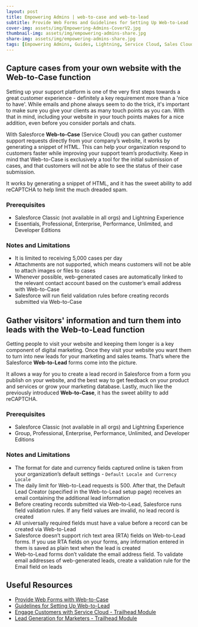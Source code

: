 ```yaml
---
layout: post
title: Empowering Admins | web-to-case and web-to-lead
subtitle: Provide Web Forms and Guidelines for Setting Up Web-to-Lead
cover-img: assets/img/Empowering-Admins-CoverV2.jpg
thumbnail-img: assets/img/empowering-admins-share.jpg
share-img: assets/img/empowering-admins-share.jpg
tags: [Empowering Admins, Guides, Lightning, Service Cloud, Sales Cloud]
---
```


## Capture cases from your own website with the Web-to-Case function
Setting up your support platform is one of the very first steps towards a great customer experience - definitely a key requirement more than a 'nice to have'. While emails and phone always seem to do the trick, it's important to make sure you give your clients as many touch points as you can. With that in mind, including your website in your touch points makes for a nice addition, even before you consider portals and chats.

With Salesforce **Web-to-Case** (Service Cloud) you can gather customer support requests directly from your company’s website, it works by generating a snippet of HTML. This can help your organization respond to customers faster while improving your support team’s productivity. Keep in mind that Web-to-Case is exclusively a tool for the initial submission of cases, and that customers will not be able to see the status of their case submission.

It works by generating a snippet of HTML, and it has the sweet ability to add reCAPTCHA to help limit the much dreaded spam.

### Prerequisites
* Salesforce Classic (not available in all orgs) and Lightning Experience
* Essentials, Professional, Enterprise, Performance, Unlimited, and Developer Editions

### Notes and Limitations
* It is limited to receiving 5,000 cases per day
* Attachments are not supported, which means customers will not be able to attach images or files to cases
* Whenever possible, web-generated cases are automatically linked to the relevant contact account based on the customer’s email address with Web-to-Case
* Salesforce will run field validation rules before creating records submitted via Web-to-Case

## Gather visitors' information and turn them into leads with the Web-to-Lead function
Getting people to visit your website and keeping them longer is a key component of digital marketing. Once they visit your website you want them to turn into new leads for your marketing and sales teams. That’s where the Salesforce **Web-to-Lead** forms come into the picture.

It allows a way for you to create a lead record in Salesforce from a form you publish on your website, and the best way to get feedback on your product and services or grow your marketing database. Lastly, much like the previously introduced **Web-to-Case**, it has the sweet ability to add reCAPTCHA.

### Prerequisites
* Salesforce Classic (not available in all orgs) and Lightning Experience
* Group, Professional, Enterprise, Performance, Unlimited, and Developer Editions

### Notes and Limitations
* The format for date and currency fields captured online is taken from your organization’s default settings - `Default Locale and Currency Locale`
* The daily limit for Web-to-Lead requests is 500. After that, the Default Lead Creator (specified in the Web-to-Lead setup page) receives an email containing the additional lead information
* Before creating records submitted via Web-to-Lead, Salesforce runs field validation rules. If any field values are invalid, no lead record is created
* All universally required fields must have a value before a record can be created via Web-to-Lead
* Salesforce doesn’t support rich text area (RTA) fields on Web-to-Lead forms. If you use RTA fields on your forms, any information entered in them is saved as plain text when the lead is created
* Web-to-Lead forms don’t validate the email address field. To validate email addresses of web-generated leads, create a validation rule for the Email field on leads



## Useful Resources
* [Provide Web Forms with Web-to-Case](https://help.salesforce.com/articleView?id=sf.customize_casecapture.htm&type=5)
* [Guidelines for Setting Up Web-to-Lead](https://help.salesforce.com/articleView?id=sf.customize_leadpreparation.htm&type=5)
* [Engage Customers with Service Cloud - Trailhead Module](https://trailhead.salesforce.com/en/content/learn/modules/service_digital_engagement/service_digital_cloud)
* [Lead Generation for Marketers - Trailhead Module](https://trailhead.salesforce.com/en/content/learn/modules/lead-generation-for-marketers)
 
